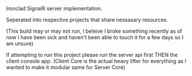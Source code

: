 Ironclad SignalR server implementation.

Seperated into respective projects that share nessasary resources.

(This build may or may not run, I beleive I broke something recently as of now I have been sick and haven't been able to touch it for a few days so I am unsure)


If attempting to run this project please run the server api first THEN the client console app. (Client Core is the actual heavy lifter for everything as I wanted to make it modular same for Server Core)

